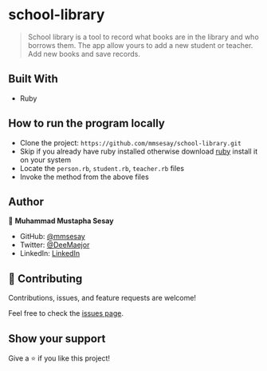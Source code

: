 # school-library

> School library is a tool to record what books are in the library and who borrows them. The app allow yours to add a new student or teacher. Add new books and save records.

## Built With

- Ruby

## How to run the program locally
- Clone the project: ```https://github.com/mmsesay/school-library.git```
- Skip if you already have ruby installed otherwise download [ruby](https://www.ruby-lang.org/en/documentation/installation/) install it on your system
- Locate the `person.rb`, `student.rb`, `teacher.rb` files
- Invoke the method from the above files

## Author

👤 **Muhammad Mustapha Sesay**

- GitHub: [@mmsesay](https://github.com/mmsesay)
- Twitter: [@DeeMaejor](https://twitter.com/DeeMaejor)
- LinkedIn: [LinkedIn](https://linkedin.com/in/muhammad-m-sesay)

## 🤝 Contributing

Contributions, issues, and feature requests are welcome!

Feel free to check the [issues page](../../issues/).

## Show your support

Give a ⭐️ if you like this project!

